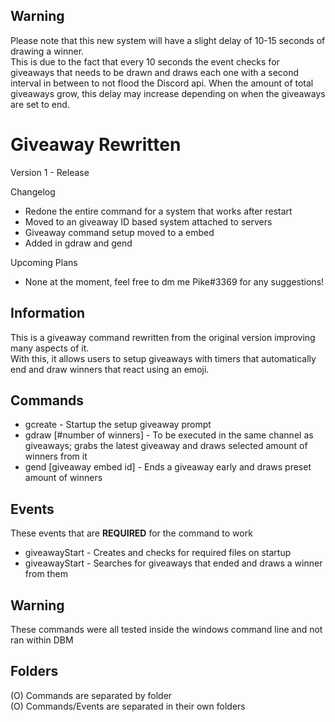 ## Warning
Please note that this new system will have a slight delay of 10-15 seconds of drawing a winner.  
This is due to the fact that every 10 seconds the event checks for giveaways that needs to be drawn and draws each one with a second interval in between to not flood the Discord api.
When the amount of total giveaways grow, this delay may increase depending on when the giveaways are set to end.

# Giveaway Rewritten
Version 1 - Release

Changelog
- Redone the entire command for a system that works after restart
- Moved to an giveaway ID based system attached to servers
- Giveaway command setup moved to a embed  
- Added in gdraw and gend  
  
Upcoming Plans  
- None at the moment, feel free to dm me Pike#3369 for any suggestions!
  
## Information
This is a giveaway command rewritten from the original version improving many aspects of it.  
With this, it allows users to setup giveaways with timers that automatically end and draw winners that react using an emoji.  

## Commands
- gcreate - Startup the setup giveaway prompt    
- gdraw [#number of winners] - To be executed in the same channel as giveaways; grabs the latest giveaway and draws selected amount of winners from it  
- gend [giveaway embed id] - Ends a giveaway early and draws preset amount of winners  

## Events
These events that are **REQUIRED** for the command to work

- giveawayStart - Creates and checks for required files on startup  
- giveawayStart - Searches for giveaways that ended and draws a winner from them
  
## Warning
These commands were all tested inside the windows command line and not ran within DBM  

## Folders
(O) Commands are separated by folder  
(O) Commands/Events are separated in their own folders


